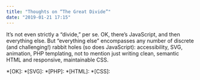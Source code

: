 ```yaml
---
title: "Thoughts on “The Great Divide”"
date: "2019-01-21 17:15"
---
```


It’s not even strictly a “divide,” per se. OK, there’s JavaScript, and then everything else. But “everything else” encompasses any number of discrete (and challenging!) rabbit holes (so does JavaScript): accessibility, SVG, animation, PHP templating, not to mention just writing clean, semantic HTML and responsive, maintainable CSS.

*[OK]:
*[SVG]:
*[PHP]:
*[HTML]:
*[CSS]:
